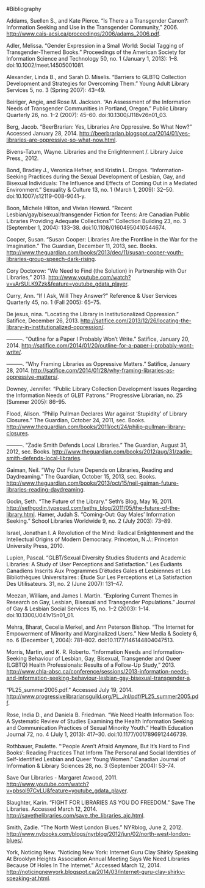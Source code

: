 #Bibliography

Addams, Suellen S., and Kate Pierce. “Is There a a Transgender Canon?: Information Seeking and Use in the Transgender Community,” 2006. http://www.cais-acsi.ca/proceedings/2006/adams_2006.pdf.

Adler, Melissa. “Gender Expression in a Small World: Social Tagging of Transgender-Themed Books.” Proceedings of the American Society for Information Science and Technology 50, no. 1 (January 1, 2013): 1–8. doi:10.1002/meet.14505001081.

Alexander, Linda B., and Sarah D. Miselis. “Barriers to GLBTQ Collection Development and Strategies for Overcoming Them.” Young Adult Library Services 5, no. 3 (Spring 2007): 43–49.

Beiriger, Angie, and Rose M. Jackson. “An Assessment of the Information Needs of Transgender Communities in Portland, Oregon.” Public Library Quarterly 26, no. 1–2 (2007): 45–60. doi:10.1300/J118v26n01_03.

Berg, Jacob. “BeerBrarian: Yes, Libraries Are Oppressive. So What Now?” Accessed January 28, 2014. http://beerbrarian.blogspot.ca/2014/01/yes-libraries-are-oppressive-so-what-now.html.

Bivens-Tatum, Wayne. Libraries and the Enlightenment /. Library Juice Press,, 2012.

Bond, Bradley J., Veronica Hefner, and Kristin L. Drogos. “Information-Seeking Practices during the Sexual Development of Lesbian, Gay, and Bisexual Individuals: The Influence and Effects of Coming Out in a Mediated Environment.” Sexuality & Culture 13, no. 1 (March 1, 2009): 32–50. doi:10.1007/s12119-008-9041-y.

Boon, Michele Hilton, and Vivian Howard. “Recent Lesbian/gay/bisexual/transgender Fiction for Teens: Are Canadian Public Libraries Providing Adequate Collections?” Collection Building 23, no. 3 (September 1, 2004): 133–38. doi:10.1108/01604950410544674.

Cooper, Susan. “Susan Cooper: Libraries Are the Frontline in the War for the Imagination.” The Guardian, December 11, 2013, sec. Books. http://www.theguardian.com/books/2013/dec/11/susan-cooper-youth-libraries-group-speech-dark-rising.

Cory Doctorow: “We Need to Find (the Solution) in Partnership with Our Libraries,” 2013. http://www.youtube.com/watch?v=vArSULK9Zzk&feature=youtube_gdata_player.

Curry, Ann. “If I Ask, Will They Answer?” Reference & User Services Quarterly 45, no. 1 (Fall 2005): 65–75.

De jesus, nina. “Locating the Library in Institutionalized Oppression.” Satifice, December 26, 2013. http://satifice.com/2013/12/26/locating-the-library-in-institutionalized-oppression/.

———. “Outline for a Paper I Probably Won’t Write.” Satifice, January 20, 2014. http://satifice.com/2014/01/20/outline-for-a-paper-i-probably-wont-write/.

———. “Why Framing Libraries as Oppressive Matters.” Satifice, January 28, 2014. http://satifice.com/2014/01/28/why-framing-libraries-as-oppressive-matters/.

Downey, Jennifer. “Public Library Collection Development Issues Regarding the Information Needs of GLBT Patrons.” Progressive Librarian, no. 25 (Summer 2005): 86–95.

Flood, Alison. “Philip Pullman Declares War against ‘Stupidity’ of Library Closures.” The Guardian, October 24, 2011, sec. Books. http://www.theguardian.com/books/2011/oct/24/philip-pullman-library-closures.

———. “Zadie Smith Defends Local Libraries.” The Guardian, August 31, 2012, sec. Books. http://www.theguardian.com/books/2012/aug/31/zadie-smith-defends-local-libraries.

Gaiman, Neil. “Why Our Future Depends on Libraries, Reading and Daydreaming.” The Guardian, October 15, 2013, sec. Books. http://www.theguardian.com/books/2013/oct/15/neil-gaiman-future-libraries-reading-daydreaming.

Godin, Seth. “The Future of the Library.” Seth’s Blog, May 16, 2011. http://sethgodin.typepad.com/seths_blog/2011/05/the-future-of-the-library.html.
Hamer, Judah S. “Coming-Out: Gay Males’ Information Seeking.” School Libraries Worldwide 9, no. 2 (July 2003): 73–89.

Israel, Jonathan I. A Revolution of the Mind: Radical Enlightenment and the Intellectual Origins of Modern Democracy. Princeton, N.J.: Princeton University Press, 2010.

Lupien, Pascal. “GLBT/Sexual Diversity Studies Students and Academic Libraries: A Study of User Perceptions and Satisfaction.” Les Éudiants Canadiens Inscrits Aux Programmes D’études Gales et Lesbiennes et Les Bibliothèques Universitaires : Étude Sur Les Perceptions et La Satisfaction Des Utilisateurs. 31, no. 2 (June 2007): 131–47.

Meezan, William, and James I. Martin. “Exploring Current Themes in Research on Gay, Lesbian, Bisexual and Transgender Populations.” Journal of Gay &amp; Lesbian Social Services 15, no. 1–2 (2003): 1–14. doi:10.1300/J041v15n01_01.

Mehra, Bharat, Cecelia Merkel, and Ann Peterson Bishop. “The Internet for Empowerment of Minority and Marginalized Users.” New Media & Society 6, no. 6 (December 1, 2004): 781–802. doi:10.1177/146144804047513.

Morris, Martin, and K. R. Roberto. “Information Needs and Information-Seeking Behaviour of Lesbian, Gay, Bisexual, Transgender and Queer (LGBTQ) Health Professionals: Results of a Follow-Up Study,” 2013. http://www.chla-absc.ca/conference/sessions/2013-information-needs-and-information-seeking-behaviour-lesbian-gay-bisexual-transgender-a.

“PL25_summer2005.pdf.” Accessed July 19, 2014. http://www.progressivelibrariansguild.org/PL_Jnl/pdf/PL25_summer2005.pdf.

Rose, India D., and Daniela B. Friedman. “We Need Health Information Too: A Systematic Review of Studies Examining the Health Information Seeking and Communication Practices of Sexual Minority Youth.” Health Education Journal 72, no. 4 (July 1, 2013): 417–30. doi:10.1177/0017896912446739.

Rothbauer, Paulette. “‘People Aren’t Afraid Anymore, But It’s Hard to Find Books’: Reading Practices That Inform The Personal and Social Identities of Self-Identified Lesbian and Queer Young Women.” Canadian Journal of Information & Library Sciences 28, no. 3 (September 2004): 53–74.

Save Our Libraries - Margaret Atwood, 2011. http://www.youtube.com/watch?v=pbsol97CvLU&feature=youtube_gdata_player.

Slaughter, Karin. “FIGHT FOR LIBRARIES AS YOU DO FREEDOM.” Save The Libraries. Accessed March 12, 2014. http://savethelibraries.com/save_the_libraries_ajc.html.

Smith, Zadie. “The North West London Blues.” NYRblog, June 2, 2012. http://www.nybooks.com/blogs/nyrblog/2012/jun/02/north-west-london-blues/.

York, Noticing New. “Noticing New York: Internet Guru Clay Shirky Speaking At Brooklyn Heights Association Annual Meeting Says We Need Libraries Because Of Holes In The Internet.” Accessed March 12, 2014. http://noticingnewyork.blogspot.ca/2014/03/internet-guru-clay-shirky-speaking-at.html.

